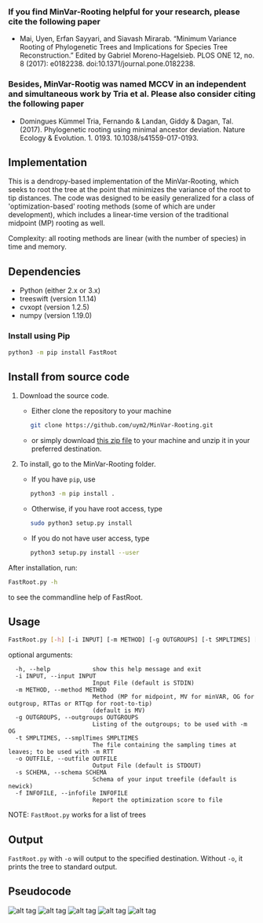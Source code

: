 ### If you find MinVar-Rooting helpful for your research, please cite the following paper
- Mai, Uyen, Erfan Sayyari, and Siavash Mirarab. “Minimum Variance Rooting of Phylogenetic Trees and Implications for Species Tree Reconstruction.” Edited by Gabriel Moreno-Hagelsieb. PLOS ONE 12, no. 8 (2017): e0182238. doi:10.1371/journal.pone.0182238.


### Besides, MinVar-Rootig was named MCCV in an independent and simultaneous work by Tria et al. Please also consider citing the following paper
- Domingues Kümmel Tria, Fernando & Landan, Giddy & Dagan, Tal. (2017). Phylogenetic rooting using minimal ancestor deviation. Nature Ecology & Evolution. 1. 0193. 10.1038/s41559-017-0193.


## Implementation
This is a dendropy-based implementation of the MinVar-Rooting, which seeks to root the tree at the point that minimizes the variance of the root to tip distances. The code was designed to be easily generalized for a class of 'optimization-based' rooting methods (some of which are under development), which includes a linear-time version of the traditional midpoint (MP) rooting as well.

Complexity: all rooting methods are linear (with the number of species) in time and memory.

## Dependencies
- Python (either 2.x or 3.x)
- treeswift (version 1.1.14)
- cvxopt (version 1.2.5)
- numpy (version 1.19.0)

### Install using Pip
```bash
python3 -m pip install FastRoot
```

## Install from source code
1. Download the source code.  
	* Either clone the repository to your machine
	```bash
	   git clone https://github.com/uym2/MinVar-Rooting.git
	```
	* or simply download [this zip file](https://github.com/uym2/MinVar-Rooting/archive/master.zip) to your machine and unzip it in your preferred destination.

2. To install, go to the MinVar-Rooting folder. 
	* If you have ```pip```, use
	```bash
	   python3 -m pip install .
	```
	* Otherwise, if you have root access, type
	``` bash
	   sudo python3 setup.py install
	```
	* If you do not have user access, type
	``` bash
	   python3 setup.py install --user
	```
	
After installation, run:

```bash
FastRoot.py -h
```
to see the commandline help of FastRoot.

## Usage


```bash
FastRoot.py [-h] [-i INPUT] [-m METHOD] [-g OUTGROUPS] [-t SMPLTIMES] [-o OUTFILE] [-s SCHEMA] [-f INFOFILE]
```

optional arguments:
```
  -h, --help            show this help message and exit
  -i INPUT, --input INPUT
                        Input File (default is STDIN)
  -m METHOD, --method METHOD
                        Method (MP for midpoint, MV for minVAR, OG for outgroup, RTTas or RTTqp for root-to-tip)
                        (default is MV)
  -g OUTGROUPS, --outgroups OUTGROUPS
                        Listing of the outgroups; to be used with -m OG
  -t SMPLTIMES, --smplTimes SMPLTIMES
                        The file containing the sampling times at leaves; to be used with -m RTT
  -o OUTFILE, --outfile OUTFILE
                        Output File (default is STDOUT)
  -s SCHEMA, --schema SCHEMA
                        Schema of your input treefile (default is newick)
  -f INFOFILE, --infofile INFOFILE
                        Report the optimization score to file
```

NOTE: `FastRoot.py` works for a list of trees

## Output
`FastRoot.py` with `-o` will output to the specified destination. Without `-o`, it prints the tree to standard output.

## Pseudocode
![alt tag](https://github.com/uym2/MinVar-Rooting/blob/master/imgs/MV_alg.png)
![alt tag](https://github.com/uym2/MinVar-Rooting/blob/master/imgs/Eq4.png)
![alt tag](https://github.com/uym2/MinVar-Rooting/blob/master/imgs/Eq6.png)
![alt tag](https://github.com/uym2/MinVar-Rooting/blob/master/imgs/Eq7.png)
![alt tag](https://github.com/uym2/MinVar-Rooting/blob/master/imgs/MP_alg.png)
